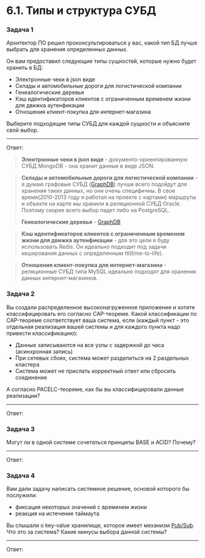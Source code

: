 # 6.1. Типы и структура СУБД

### Задача 1

Архитектор ПО решил проконсультироваться у вас, какой тип БД лучше выбрать для хранения определенных данных.

Он вам предоставил следующие типы сущностей, которые нужно будет хранить в БД:

* Электронные чеки в json виде
* Склады и автомобильные дороги для логистической компании
* Генеалогические деревья
* Кэш идентификаторов клиентов с ограниченным временем жизни для движка аутенфикации
* Отношения клиент-покупка для интернет-магазина

Выберите подходящие типы СУБД для каждой сущности и объясните свой выбор.

---

Ответ:

> **Электронные чеки в json виде** - документо-ориентированную СУБД MongoDB - она хранит данные в виде JSON.

> **Склады и автомобильные дороги для логистической компании** - я думаю графовые СУБД
([GraphDB](https://graphdb.ontotext.com/documentation/standard/about-graphdb.html)) лучше всего подойдут для хранения 
таких данных, но они очень специфичны. 
В свое время(2010-2013 году я работал на проекте с картами) маршруты и объекте на карте мы хранили в реляционной 
СУБД Oracle. Поэтому скорее всего выбор падет либо на PostgreSQL.

> **Генеалогические деревья** - [GraphDB](https://graphdb.ontotext.com/documentation/standard/about-graphdb.html)

> **Кэш идентификаторов клиентов с ограниченным временем жизни для движка аутенфикации** - для это цели я буду использовать 
Redis. Он идеально подходит под задачи кеширования данных с определенным ttl(time-to-life).

> **Отношения клиент-покупка для интернет-магазина** - реляционные СУБД типа MySQL идеально подходят для хранения данных
>интернет-магазинов.

### Задача 2

Вы создали распределенное высоконагруженное приложение и хотите классифицировать его согласно CAP-теореме. Какой классификации по CAP-теореме соответствует ваша система, если (каждый пункт - это отдельная реализация вашей системы и для каждого пункта надо привести классификацию):

* Данные записываются на все узлы с задержкой до часа (асинхронная запись)
* При сетевых сбоях, система может разделиться на 2 раздельных кластера
* Система может не прислать корректный ответ или сбросить соединение

А согласно PACELC-теореме, как бы вы классифицировали данные реализации?

---

Ответ:


### Задача 3

Могут ли в одной системе сочетаться принципы BASE и ACID? Почему?

---

Ответ:


### Задача 4

Вам дали задачу написать системное решение, основой которого бы послужили:

* фиксация некоторых значений с временем жизни
* реакция на истечение таймаута

Вы слышали о key-value хранилище, которое имеет механизм [Pub/Sub](https://habr.com/ru/post/278237/). Что это за система? Какие минусы выбора данной системы?

---

Ответ: